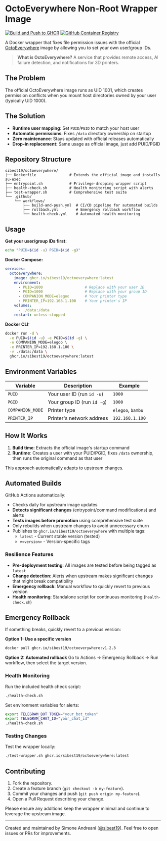# OctoEverywhere Non-Root Wrapper Image

[![Build and Push to GHCR](https://github.com/sibest19/octoeverywhere/actions/workflows/build-and-push.yml/badge.svg)](https://github.com/sibest19/octoeverywhere/actions/workflows/build-and-push.yml)
[![GitHub Container Registry](https://img.shields.io/badge/ghcr.io-sibest19%2Foctoeverywhere-blue?logo=docker)](https://github.com/sibest19/octoeverywhere/pkgs/container/octoeverywhere)

A Docker wrapper that fixes file permission issues with the official [OctoEverywhere](https://octoeverywhere.com) image by allowing you to set your own user/group IDs.

> **What is OctoEverywhere?** A service that provides remote access, AI failure detection, and notifications for 3D printers.

## The Problem

The official OctoEverywhere image runs as UID 1001, which creates permission conflicts when you mount host directories owned by your user (typically UID 1000).

## The Solution

* **Runtime user mapping**: Set `PUID`/`PGID` to match your host user
* **Automatic permissions**: Fixes `/data` directory ownership on startup  
* **Zero maintenance**: Stays updated with official releases automatically
* **Drop-in replacement**: Same usage as official image, just add PUID/PGID

## Repository Structure

```text
sibest19/octoeverywhere/
├── Dockerfile               # Extends the official image and installs su-exec
├── entrypoint.sh            # Privilege-dropping wrapper script
├── health-check.sh          # Health monitoring script with alerts
├── test-wrapper.sh          # Comprehensive test suite
└── .github/
    └── workflows/
        ├── build-and-push.yml  # CI/CD pipeline for automated builds
        ├── rollback.yml        # Emergency rollback workflow
        └── health-check.yml    # Automated health monitoring
```

## Usage

**Get your user/group IDs first:**
```bash
echo "PUID=$(id -u) PGID=$(id -g)"
```

**Docker Compose:**
```yaml
services:
  octoeverywhere:
    image: ghcr.io/sibest19/octoeverywhere:latest
    environment:
      - PUID=1000                   # Replace with your user ID
      - PGID=1000                   # Replace with your group ID
      - COMPANION_MODE=elegoo       # Your printer type
      - PRINTER_IP=192.168.1.100    # Your printer's IP
    volumes:
      - ./data:/data
    restart: unless-stopped
```

**Docker CLI:**
```bash
docker run -d \
  -e PUID=$(id -u) -e PGID=$(id -g) \
  -e COMPANION_MODE=elegoo \
  -e PRINTER_IP=192.168.1.100 \
  -v ./data:/data \
  ghcr.io/sibest19/octoeverywhere:latest
```

## Environment Variables

| Variable | Description | Example |
|----------|-------------|---------|
| `PUID` | Your user ID (run `id -u`) | `1000` |
| `PGID` | Your group ID (run `id -g`) | `1000` |
| `COMPANION_MODE` | Printer type | `elegoo`, `bambu` |
| `PRINTER_IP` | Printer's network address | `192.168.1.100` |

## How It Works

1. **Build time**: Extracts the official image's startup command
2. **Runtime**: Creates a user with your PUID/PGID, fixes `/data` ownership, then runs the original command as that user

This approach automatically adapts to upstream changes.

## Automated Builds

GitHub Actions automatically:
- Checks daily for upstream image updates
- **Detects significant changes** (entrypoint/command modifications) and alerts
- **Tests images before promotion** using comprehensive test suite
- Only rebuilds when upstream changes to avoid unnecessary churn
- Publishes to `ghcr.io/sibest19/octoeverywhere` with multiple tags:
  - `latest` - Current stable version (tested)
  - `v<version>` - Version-specific tags

### Resilience Features

- **Pre-deployment testing**: All images are tested before being tagged as `latest`
- **Change detection**: Alerts when upstream makes significant changes that might break compatibility
- **Emergency rollback**: Manual workflow to quickly revert to previous version
- **Health monitoring**: Standalone script for continuous monitoring (`health-check.sh`)

## Emergency Rollback

If something breaks, quickly revert to a previous version:

**Option 1: Use a specific version**
```bash
docker pull ghcr.io/sibest19/octoeverywhere:v1.2.3
```

**Option 2: Automated rollback**
Go to Actions → Emergency Rollback → Run workflow, then select the target version.

### Health Monitoring

Run the included health check script:
```bash
./health-check.sh
```

Set environment variables for alerts:
```bash
export TELEGRAM_BOT_TOKEN="your_bot_token"
export TELEGRAM_CHAT_ID="your_chat_id"
./health-check.sh
```

### Testing Changes

Test the wrapper locally:
```bash
./test-wrapper.sh ghcr.io/sibest19/octoeverywhere:latest
```

## Contributing

1. Fork the repository.
2. Create a feature branch (`git checkout -b my-feature`).
3. Commit your changes and push (`git push origin my-feature`).
4. Open a Pull Request describing your change.

Please ensure any additions keep the wrapper minimal and continue to leverage the upstream image.

---

Created and maintained by Simone Andreani ([@sibest19](https://github.com/sibest19)). Feel free to open issues or PRs for improvements.
